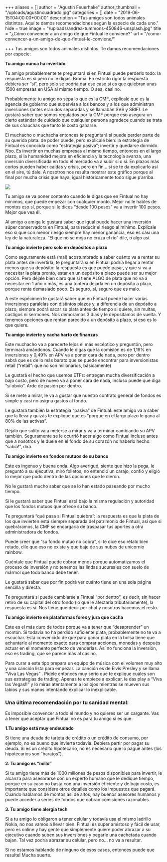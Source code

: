 +++
aliases = []
author = "Agustín Feuerhake"
author_thumbnail = "/uploads/agustincuadrado.jpg"
categories = []
date = "2019-06-15T04:00:00+00:00"
description = "Tus amigos son todos animales distintos. Aquí te damos recomendaciones según la especie de cada uno."
hide = true
image = "/uploads/andrea-tummons-450846-unsplash.jpg"
title = "¿Cómo convencer a un amigo de que Fintual le conviene?"
url = "/como-convencer-a-un-amigo-de-que-fintual-le-conviene/"

+++
Tus amigos son todos animales distintos. Te damos recomendaciones por especie:

**Tu amigo nunca ha invertido**

Tu amigo probablemente te preguntará si en Fintual puede perderlo todo: la respuesta es sí pero no le digas. Broma. En estricto rigor la respuesta debiera ser “sí”, pero solo se podría dar ese caso si es que quiebran unas 1500 empresas en USA al mismo tiempo. O sea, casi no.

Probablemente tu amigo no sepa lo que es la CMF, explícale que es la agencia de gobierno que supervisa a los bancos y a los que administran inversiones (antes eran dos separadas y se llamaban SVS y SBIF). Le gustará saber que somos regulados por la CMF porque eso asegura un cierto estándar de cuidado que cualquier persona agradece cuando se trata de sus chauchas que tanto le costó ganarse.

El muchacho o muchacha entonces te preguntará si puede perder parte de su querida plata: de poder puede, pero explícale bien: la estrategia de Fintual es conocida como “estrategia pasiva”; invertir y quedarse dormido. Noo. Es invertir en muchas empresas al mismo tiempo, entonces en el largo plazo, si la humanidad mejora en eficiencia y la tecnología avanza, una inversión diversificada en todo el mercado va a subir sí o sí. En plazos más cortos pueden haber caídas y crisis, pero en fin… si se te da explicarlo así en el aire, tú dale. A nosotros nos resulta mostrar este gráfico porque al final por mucha crisis que haya, igual históricamente todo sigue p’arriba.

![](/uploads/dowjones.png)

Tu amigo se va poner contento cuando le digas que en Fintual no hay mínimos, que puede empezar con cualquier monto. Mejor no le hables de montos eso sí, porque si le dices “desde 100 pesos” va a invertir 100 pesos. Mejor que vea él.

Al amigo o amiga le gustará saber que igual puede hacer una inversión súper conservadora en Fintual, para reducir el riesgo al mínimo. Explícale eso sí que con menor riesgo siempre hay menor ganancia, eso es casi una ley de la naturaleza. “El que no se moja no cruza el río” dile, o algo así.

**Tu amigo invierte pero solo en depósitos a plazo**

Como seguramente está (mal) acostumbrado a saber cuánto va a rentar su plata antes de invertirla, te preguntará si en Fintual podría llegar a rentar menos que su depósito: la respuesta es que puede pasar, y que si va a necesitar la plata pronto, estar en un depósito a plazo puede ser su mejor opción. Pero déjale bien claro que si tiene ALGO de plata que no va a necesitar en 1 año o más, es una tontera dejarla en un depósito a plazo, porque renta demasiado poco. Es seguro, sí, seguro que es malo.

A este espécimen le gustará saber que en Fintual puede hacer varias inversiones paralelas con distintos plazos y, a diferencia de un depósito a plazo, siempre podrá sacar su plata antes de tiempo si quiere, sin multas, castigos ni sermones. Nos demoramos 3 días y le depositamos de vuelta. Y tenemos opciones que rentan parecido a un depósito a plazo, si eso es lo que quiere.

**Tu amigo invierte y cacha harto de finanzas**

Este muchacho va a parecerte lejos el más escéptico y preguntón, pero terminará amándonos. Cuando le digas que la comisión es de 1,19% en inversiones y 0,49% en APV va a poner cara de nada, pero por dentro sabrá que es de lo más barato que se puede encontrar para inversionistas retail (“retail”: que no son millonarios, básicamente)

Le gustará el hecho que usemos ETFs:  entregan mucha diversificación a bajo costo, pero de nuevo va a poner cara de nada, incluso puede que diga “sí obvio”. Arde de pasión por dentro.

Si se mete a mirar, le va a gustar que nuestro contrato general de fondos es simple y casi no asigna gastos al fondo.

Le gustará también la estrategia “pasiva” de Fintual: este amigo va a saber que la lleva y quizás te explique que es “porque en el largo plazo le gana al 80% de las activas”.

Déjalo que solito va a meterse a mirar y va a terminar cambiando su APV también. Seguramente se le ocurrió hacer algo como Fintual incluso antes que a nosotros y le duele en el fondo de su corazón no haberlo hecho: “sabía!”, dirá.

**Tu amigo invierte en fondos mutuos de su banco**

Este es ingenuo y buena onda. Algo averiguó, siente que hizo la pega, le preguntó a su ejecutiva, miró folletos, no entendió un carajo, confió y eligió lo mejor que pudo dentro de las opciones que le dieron.

No le gustará mucho saber que se lo han estado paseando por mucho tiempo.

Sí le gustará saber que Fintual está bajo la misma regulación y autoridad que los fondos mutuos que ofrece su banco.

Te preguntará “qué pasa si Fintual quiebra”: la respuesta es que la plata de los que invierten está siempre separada del patrimonio de Fintual, así que si quebráramos, la CMF se encargaría de traspasar tus aportes a otra administradora de fondos.

Puede creer que “su fondo mutuo no cobra”, si te dice eso rétalo bien retado, dile que eso no existe y que baje de sus nubes de unicornio rainbow.

Cuéntale que Fintual puede cobrar menos porque automatizamos el proceso de inversión y no tenemos las lindas sucursales con suelo de mármol que todo banco debe tener.

Le gustará saber que por fin podrá ver cuánto tiene en una sola página sencilla y directa.

Te preguntará si puede cambiarse a Fintual “por dentro”, es decir, sin hacer retiro de su capital del otro fondo (lo que le afectaría tributariamente), la respuesta es sí. Nos tiene que decir por chat y nosotros hacemos el resto.

**Tu amigo invierte en plataformas forex y jura que cacha**

Este es el más duro de todos porque va a tener que “desaprender” un montón. Si todavía no ha perdido suficiente plata, probablemente no te va a escuchar. Está convencido de que para ganar plata en la bolsa tiene que achuntarle al momento exacto para comprar acciones, monedas y después actuar en el momento perfecto de venderlas. Así no funciona la inversión, eso es trading, que se parece más al casino.

Para curar a este tipo prepara un equipo de música con el volumen muy alto y una canción lista para empezar. La canción es de Elvis Presley y se llama “Viva Las Vegas” . Pídele entonces muy serio que te explique cuáles son sus estrategias de trading. Apenas te empiece a explicar, le das play a “Viva las Vegas!!” y lo miras atentamente a los ojos mientras se mueven sus labios y sus manos intentando explicar lo inexplicable.

### Una última recomendación por tu sanidad mental:

Es imposible convencer a todo el mundo y no quieres ser un cargante. Vas a tener que aceptar que Fintual no es para tu amigo si es que:

**1.Tu amigo está muy endeudado**

Si tiene una deuda de tarjeta de crédito o un crédito de consumo, por ejemplo, no es bueno que invierta todavía. Debiera partir por pagar su deuda. Si es un crédito hipotecario, no es necesario que lo pague antes (los hipotecarios son “baratos”).

**2. Tu amigo es “millo”**

Si tu amigo tiene más de 1000 millones de pesos disponibles para invertir, le alcanza para asesorarse con un experto humano que le dedique tiempo, porque en su caso no basta con una inversión eficiente y de bajo costo, es importante que considere otros detalles como los impuestos que pagará. Cuando hablamos de montos así de altos, hay buenos asesores humanos y puede acceder a series de fondos que cobran comisiones razonables.

**3. Tu amigo tiene alergia tech**

Si a tu amigo lo obligaron a tener celular y todavía usa el mismo ladrillo Nokia, no nos vamos a llevar bien. Fintual es super amistoso y fácil de usar, pero es online y hay gente que simplemente quiere poder abrazar a su ejecutivo cuando suben sus inversiones y pegarle una cachetada cuando bajan. Tal vez podría abrazar su celular, pero no... no va a resultar.

Si no estamos hablando de ninguno de esos casos, entonces puede que resulte! Mucha suerte.